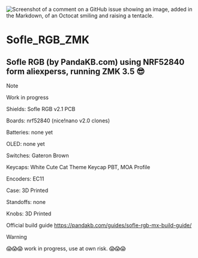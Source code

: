 
![Screenshot of a comment on a GitHub issue showing an image, added in the Markdown, of an Octocat smiling and raising a tentacle.](https://myoctocat.com/assets/images/base-octocat.svg)
# Sofle_RGB_ZMK

## Sofle RGB (by PandaKB.com) using NRF52840 form aliexperss, running ZMK 3.5 :sunglasses:

> [!NOTE]
> Work in progress

Shields: Sofle RGB v2.1 PCB

Boards: nrf52840 (nice!nano v2.0 clones)

Batteries: none yet

OLED: none yet

Switches: Gateron Brown

Keycaps: White Cute Cat Theme Keycap PBT, MOA Profile

Encoders: EC11 

Case: 3D Printed

Standoffs: none

Knobs: 3D Printed

Official build guide https://pandakb.com/guides/sofle-rgb-mx-build-guide/

> [!WARNING]
> :scream::scream::scream: work in progress, use at own risk. :scream::scream::scream:
